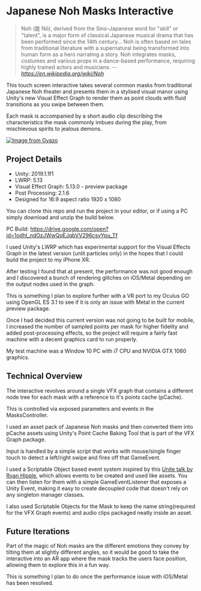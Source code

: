 # Japanese Noh Masks Interactive

> Noh (能 Nō), derived from the Sino-Japanese word for "skill" or "talent", is a major form of classical Japanese musical drama that has been performed since the 14th century... Noh is often based on tales from traditional literature with a supernatural being transformed into human form as a hero narrating a story. Noh integrates masks, costumes and various props in a dance-based performance, requiring highly trained actors and musicians. -- <cite>https://en.wikipedia.org/wiki/Noh</cite>

This touch screen interactive takes several common masks from traditional Japanese Noh theater and presents them in a stylised visual manor using Unity's new Visual Effect Graph to render them as point clouds with fluid transitions as you swipe between them.

Each mask is accompanied by a short audio clip describing the characteristics the mask commonly imbues during the play, from mischievous spirits to jealous demons.

[![Image from Gyazo](https://i.gyazo.com/e71ca6e504736778cf73eb3d8353ebb9.gif)](https://gyazo.com/e71ca6e504736778cf73eb3d8353ebb9)

## Project Details

- Unity: 2019.1.1f1
- LWRP: 5.13
- Visual Effect Graph: 5.13.0 - preview package
- Post Processing: 2.1.6
- Designed for 16:9 aspect ratio 1920 x 1080

You can clone this repo and run the project in your editor, or if using a PC simply download and unzip the build below.

PC Build: https://drive.google.com/open?id=1odhI_ndOzJWwQqEJqbVV296csyYpu_Tf

I used Unity's LWRP which has experimental support for the Visual Effects Graph in the latest version (unlit particles only) in the hopes that I could build the project to my iPhone XR.

After testing I found that at present, the performance was not good enough and I discovered a bunch of rendering glitches on iOS/Metal depending on the output nodes used in the graph.

This is something I plan to explore further with a VR port to my Oculus GO using OpenGL ES 3.1 to see if it is only an issue with Metal in the current preview package.

Once I had decided this current version was not going to be built for mobile, I increased the number of sampled points per mask for higher fidelity and added post-processing effects, so the project will require a fairly fast machine with a decent graphics card to run properly.

My test machine was a Window 10 PC with i7 CPU and NVIDIA GTX 1060 graphics.

## Technical Overview

The interactive revolves around a single VFX graph that contains a different node tree for each mask with a reference to it's points cache (pCache).

This is controlled via exposed parameters and events in the MasksController.

I used an asset pack of Japanese Noh masks and then converted them into pCache assets using Unity's Point Cache Baking Tool that is part of the VFX Graph package.

Input is handled by a simple script that works with mouse/single finger touch to detect a left/right swipe and fires off that GameEvent.

I used a Scriptable Object based event system inspired by this [Unite talk by Ryan Hipple](https://www.youtube.com/watch?v=raQ3iHhE_Kk), which allows events to be created and used like assets. You can then listen for them with a simple GameEventListener that exposes a Unity Event, making it easy to create decoupled code that doesn't rely on any singleton manager classes.

I also used Scriptable Objects for the Mask to keep the name string(required for the VFX Graph events) and audio clips packaged neatly inside an asset.

## Future Iterations

Part of the magic of Noh masks are the different emotions they convey by tilting them at slightly different angles, so it would be good to take the interactive into an AR app where the mask tracks the users face position, allowing them to explore this in a fun way.

This is something I plan to do once the performance issue with iOS/Metal has been resolved.
